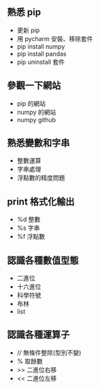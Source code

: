 ## 熟悉 pip
- 更新 pip
- 用 pycharm 安裝、移除套件
- pip install numpy
- pip install pandas
- pip uninstall 套件
## 參觀一下網站
- pip 的網站
- numpy 的網站
- numpy github
## 熟悉變數和字串
- 整數運算
- 字串處理
- 浮點數的精度問題
## print 格式化輸出
- %d 整數
- %s 字串
- %f 浮點數
## 認識各種數值型態
- 二進位
- 十六進位
- 科學符號
- 布林
- list
## 認識各種運算子
- // 無條件整除(型別不變)
- % 取餘數
- \>\> 二進位右移
- << 二進位左移
